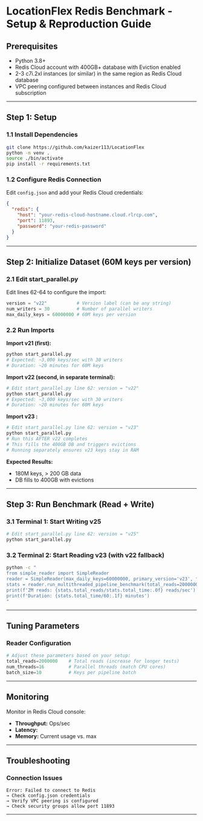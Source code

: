 # LocationFlex Redis Benchmark - Setup & Reproduction Guide

## Prerequisites

- Python 3.8+
- Redis Cloud account with 400GB+ database with Eviction enabled
- 2-3 c7i.2xl instances (or similar) in the same region as Redis Cloud database
- VPC peering configured between instances and Redis Cloud subscription

---

## Step 1: Setup

### 1.1 Install Dependencies

```bash
git clone https://github.com/kaizer113/LocationFlex
python -m venv .
source ./bin/activate
pip install -r requirements.txt
```

### 1.2 Configure Redis Connection

Edit `config.json` and add your Redis Cloud credentials:

```json
{
  "redis": {
    "host": "your-redis-cloud-hostname.cloud.rlrcp.com",
    "port": 11893,
    "password": "your-redis-password"
  }
}
```

---

## Step 2: Initialize Dataset (60M keys per version)

### 2.1 Edit start_parallel.py

Edit lines 62-64 to configure the import:

```python
version = "v22"           # Version label (can be any string)
num_writers = 30          # Number of parallel writers
max_daily_keys = 60000000 # 60M keys per version
```

### 2.2 Run Imports

**Import v21 (first):**
```bash
python start_parallel.py
# Expected: ~3,000 keys/sec with 30 writers
# Duration: ~20 minutes for 60M keys
```

**Import v22 (second, in separate terminal):**
```bash
# Edit start_parallel.py line 62: version = "v22"
python start_parallel.py
# Expected: ~3,000 keys/sec with 30 writers
# Duration: ~20 minutes for 60M keys
```

**Import v23 :**
```bash
# Edit start_parallel.py line 62: version = "v23"
python start_parallel.py
# Run this AFTER v22 completes
# This fills the 400GB DB and triggers evictions
# Running separately ensures v23 keys stay in RAM
```

**Expected Results:**
- 180M keys, > 200 GB data
- DB fills to 400GB with evictions

---

## Step 3: Run Benchmark (Read + Write)

### 3.1 Terminal 1: Start Writing v25

```bash
# Edit start_parallel.py line 62: version = "v25"
python start_parallel.py
```

### 3.2 Terminal 2: Start Reading v23 (with v22 fallback)

```bash
python -c "
from simple_reader import SimpleReader
reader = SimpleReader(max_daily_keys=60000000, primary_version='v23', fallback_version='v22')
stats = reader.run_multithreaded_pipeline_benchmark(total_reads=2000000, num_threads=16, batch_size=10)
print(f'2M reads: {stats.total_reads/stats.total_time:.0f} reads/sec')
print(f'Duration: {stats.total_time/60:.1f} minutes')
"
```

---

## Tuning Parameters

### Reader Configuration

```python
# Adjust these parameters based on your setup:
total_reads=2000000    # Total reads (increase for longer tests)
num_threads=16         # Parallel threads (match CPU cores)
batch_size=10          # Keys per pipeline batch
```

---

## Monitoring

Monitor in Redis Cloud console:
- **Throughput:** Ops/sec
- **Latency:** 
- **Memory:** Current usage vs. max

---

## Troubleshooting

### Connection Issues
```
Error: Failed to connect to Redis
→ Check config.json credentials
→ Verify VPC peering is configured
→ Check security groups allow port 11893
```

---
